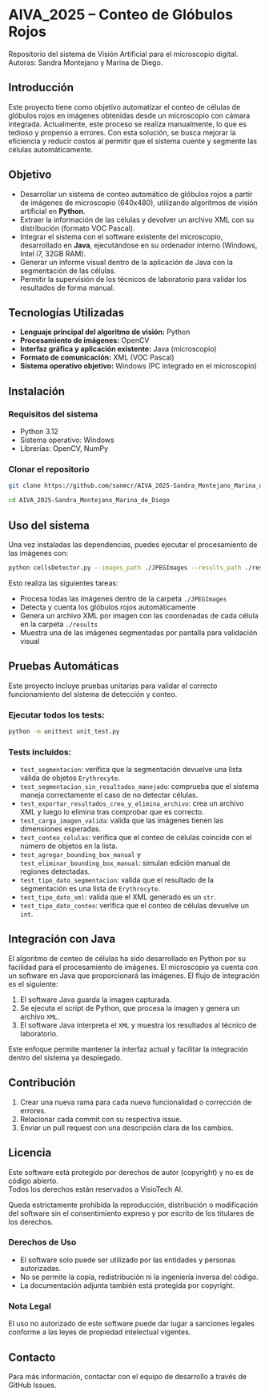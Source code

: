 # AIVA_2025 – Conteo de Glóbulos Rojos

Repositorio del sistema de Visión Artificial para el microscopio digital.  
Autoras: Sandra Montejano y Marina de Diego.


## Introducción
Este proyecto tiene como objetivo automatizar el conteo de células de glóbulos rojos en imágenes obtenidas desde un microscopio con cámara integrada. Actualmente, este proceso se realiza manualmente, lo que es tedioso y propenso a errores. Con esta solución, se busca mejorar la eficiencia y reducir costos al permitir que el sistema cuente y segmente las células automáticamente.

## Objetivo
- Desarrollar un sistema de conteo automático de glóbulos rojos a partir de imágenes de microscopio (640x480), utilizando algoritmos de visión artificial en **Python**.
- Extraer la información de las células y devolver un archivo XML con su distribución (formato VOC Pascal).
- Integrar el sistema con el software existente del microscopio, desarrollado en **Java**, ejecutándose en su ordenador interno (Windows, Intel i7, 32GB RAM).
- Generar un informe visual dentro de la aplicación de Java con la segmentación de las células.
- Permitir la supervisión de los técnicos de laboratorio para validar los resultados de forma manual.

## Tecnologías Utilizadas
- **Lenguaje principal del algoritmo de visión:** Python
- **Procesamiento de imágenes:** OpenCV
- **Interfaz gráfica y aplicación existente:** Java (microscopio)
- **Formato de comunicación:** XML (VOC Pascal)
- **Sistema operativo objetivo:** Windows (PC integrado en el microscopio)

## Instalación

### Requisitos del sistema

- Python 3.12
- Sistema operativo: Windows
- Librerías: OpenCV, NumPy

### Clonar el repositorio
```bash
git clone https://github.com/sanmcr/AIVA_2025-Sandra_Montejano_Marina_de_Diego

cd AIVA_2025-Sandra_Montejano_Marina_de_Diego
```
## Uso del sistema

Una vez instaladas las dependencias, puedes ejecutar el procesamiento de las imágenes con:

```bash
python cellsDetector.py --images_path ./JPEGImages --results_path ./results --save_images True

```

Esto realiza las siguientes tareas:

- Procesa todas las imágenes dentro de la carpeta `./JPEGImages`
- Detecta y cuenta los glóbulos rojos automáticamente
- Genera un archivo XML por imagen con las coordenadas de cada célula en la carpeta `./results`
- Muestra una de las imágenes segmentadas por pantalla para validación visual



 ## Pruebas Automáticas

Este proyecto incluye pruebas unitarias para validar el correcto funcionamiento del sistema de detección y conteo.

### Ejecutar todos los tests:

```bash
python -m unittest unit_test.py
```

### Tests incluidos:

- `test_segmentacion`: verifica que la segmentación devuelve una lista válida de objetos `Erythrocyte`.
- `test_segmentacion_sin_resultados_manejado`: comprueba que el sistema maneja correctamente el caso de no detectar células.
- `test_exportar_resultados_crea_y_elimina_archivo`: crea un archivo XML y luego lo elimina tras comprobar que es correcto.
- `test_carga_imagen_valida`: valida que las imágenes tienen las dimensiones esperadas.
- `test_conteo_celulas`: verifica que el conteo de células coincide con el número de objetos en la lista.
- `test_agregar_bounding_box_manual` y `test_eliminar_bounding_box_manual`: simulan edición manual de regiones detectadas.
- `test_tipo_dato_segmentacion`: valida que el resultado de la segmentación es una lista de `Erythrocyte`.
- `test_tipo_dato_xml`: valida que el XML generado es un `str`.
- `test_tipo_dato_conteo`: verifica que el conteo de células devuelve un `int`.


## Integración con Java

El algoritmo de conteo de células ha sido desarrollado en Python por su facilidad para el procesamiento de imágenes. El microscopio ya cuenta con un software en Java que proporcionará las imágenes. El flujo de integración es el siguiente:

1. El software Java guarda la imagen capturada.
2. Se ejecuta el script de Python, que procesa la imagen y genera un archivo `XML`.
3. El software Java interpreta el `XML` y muestra los resultados al técnico de laboratorio.

Este enfoque permite mantener la interfaz actual y facilitar la integración dentro del sistema ya desplegado.

## Contribución
1. Crear una nueva rama para cada nueva funcionalidad o corrección de errores.
2. Relacionar cada commit con su respectiva issue.
3. Enviar un pull request con una descripción clara de los cambios.

## Licencia

Este software está protegido por derechos de autor (copyright) y no es de código abierto.  
Todos los derechos están reservados a  VisioTech AI.  

Queda estrictamente prohibida la reproducción, distribución o modificación del software sin el consentimiento expreso y por escrito de los titulares de los derechos.  

### Derechos de Uso
- El software solo puede ser utilizado por las entidades y personas autorizadas.  
- No se permite la copia, redistribución ni la ingeniería inversa del código.  
- La documentación adjunta también está protegida por copyright.  

### Nota Legal
El uso no autorizado de este software puede dar lugar a sanciones legales conforme a las leyes de propiedad intelectual vigentes.  


## Contacto
Para más información, contactar con el equipo de desarrollo a través de GitHub Issues.




